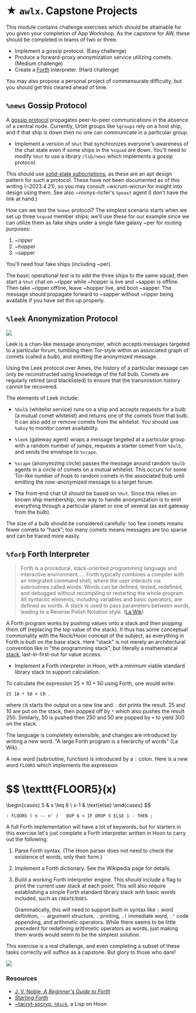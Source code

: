 #   ★ `awlx`. Capstone Projects

This module contains challenge exercises which should be attainable for you given your completion of App Workshop.  As the capstone for AW, these should be completed in teams of two or three.

- Implement a gossip protocol.  (Easy challenge)
- Produce a forward-proxy anonymization service utilizing comets.  (Medium challenge)
- Create a [Forth](https://en.wikipedia.org/wiki/Forth_%28programming_language%29) interpreter.  (Hard challenge)

You may also propose a personal project of commensurate difficulty, but you should get this cleared ahead of time.

##  `%news` Gossip Protocol

A [gossip protocol](https://en.wikipedia.org/wiki/Gossip_protocol) propagates peer-to-peer communications in the absence of a central node.  Currently, Urbit groups like `%groups` rely on a host ship, and if that ship is down then no one can communicate in a particular group.

- Implement a version of `%hut` that synchronizes everyone's awareness of the chat state even if some ships in the `%squad` are down.  You'll need to modify `%hut` to use a library `/lib/news` which implements a gossip protocol.

This should use [solid-state subscriptions](https://github.com/wicrum-wicrun/sss/blob/master/urbit/app/simple.hoon), as these are an apt design pattern for such a protocol.  These have not been documented as of this writing (~2023.4.21), so you may consult ~wicrum-wicrun for insight into design using them.  See also ~rovnys-ricfer's `%poast` agent (I don't have the link at hand.)

How can we test the `%news` protocol?  The simplest scenario starts when we set up three `%squad` member ships; we'll use these for our example since we can utilize them as fake ships under a single fake galaxy ~per for routing purposes:

1. ~ripper
2. ~hopper
3. ~sapper

You'll need four fake ships (including ~per).

The basic operational test is to add the three ships to the same squad, then start a `%hut` chat on ~ripper while ~hopper is live and ~sapper is offline.  Then take ~ripper offline, leave ~hopper live, and boot ~sapper.  The message should propagate forward to ~sapper without ~ripper being available if you have set this up properly.


##  `%leek` Anonymization Protocol

![](https://eqhct8esjgc.exactdn.com/wp-content/uploads/2017/04/leeks-harvested-row.jpg?strip=all&lossy=1&resize=500%2C361)

Leek is a chan-like message anonymizer, which accepts messages targeted to a particular forum, tumbling them Tor-style within an associated graph of comets (called a *bulb*), and emitting the anonymized message.

Using the Leek protocol over Ames, the history of a particular message can only be reconstructed using knowledge of the full bulb.  Comets are regularly retired (and blacklisted) to ensure that the transmission history cannot be recovered.

The elements of Leek include:

* `%bulb` (whitelist service) runs on a ship and accepts requests for a bulb (a mutual comet whitelist) and returns one of the comets from that bulb.  It can also add or remove comets from the whitelist.  You should use `%ahoy` to monitor comet availability.

* `%leek` (gateway agent) wraps a message targeted at a particular group with a random number of jumps, requests a starter comet from `%bulb`, and sends the envelope to `%scape`.

* `%scape` (anonymizing circle) passes the message around random `%bulb` agents in a circle of comets on a mutual whitelist.  This occurs for some Tor-like number of hops to random comets in the associated bulb until emitting the now-anonymized message to a target forum.

* The front-end chat UI should be based on `%hut`.  Since this relies on known ship membership, one way to handle anonymization is to emit everything through a particular planet or one of several (as exit gateway from the bulb).

The size of a bulb should be considered carefully:  too few comets means fewer comets to “hack”; too many comets means messages are too sparse and can be traced more easily.


##  `%forþ` Forth Interpreter

> Forth is a procedural, stack-oriented programming language and interactive environment.  … Forth typically combines a compiler with an integrated command shell, where the user interacts via subroutines called words. Words can be defined, tested, redefined, and debugged without recompiling or restarting the whole program. All syntactic elements, including variables and basic operators, are defined as words. A stack is used to pass parameters between words, leading to a Reverse Polish Notation style.  ([La Wik](https://en.wikipedia.org/wiki/Forth_%28programming_language%29))

A Forth program works by pushing values onto a stack and then popping them off (replacing the top value of the stack).  It thus has some conceptual commonality with the Nock/Hoon concept of the subject, as everything in Forth is built on the base stack.  Here "stack" is not merely an architectural convention like in "the programming stack", but literally a mathematical [stack](https://en.wikipedia.org/wiki/Stack_%28abstract_data_type%29), last-in-first-out for value access.

- Implement a Forth interpreter in Hoon, with a minimum viable standard library stack to support calculation.

To calculate the expression $25 \times 10 + 50$ using Forth, one would write:

```forth
25 10 * 50 + CR .
```

where `CR` starts the output on a new line and `.` dot prints the result.  $25$ and $10$ are put on the stack, then popped off by `*` which also pushes the result $250$.  Similarly, $50$ is pushed then $250$ and $50$ are popped by `+` to yield $300$ on the stack.

The language is completely extensible, and changes are introduced by writing a new word.  "A large Forth program is a hierarchy of words" (La Wik).

A new word (subroutine, function) is introduced by a `:` colon.  Here is a new word `FLOOR5` which implements the expression

$$
\texttt{FLOOR5}(x)
=
\begin{cases}
5 & x \leq 6 \\
x-1 & \text{else}
\end{cases}
$$

```forth
: FLOOR5 ( n -- n' )   DUP 6 < IF DROP 5 ELSE 1 - THEN ;
```

A full Forth implementation will have a lot of keywords, but for starters in this exercise let's just complete a Forth interpreter written in Hoon to carry out the following:

1. Parse Forth syntax.  (The Hoon parser does not need to check the existence of words, only their form.)
2. Implement a Forth dictionary.  See the Wikipedia page for details.
3. Build a working Forth interpreter engine.  This should include a flag to print the current user stack at each point.  This will also require establishing a simple Forth standard library stack with basic words included, such as `CREATE`/`DOES`.

    Grammatically, this will need to support built-in syntax like `:` word definition, `--` argument structure, `.` printing, `.(` immediate word, `."` code appending, and arithmetic operators.  While there seems to be little precedent for redefining arithmetic operators as words, just making them words would seem to be the simplest solution.

This exercise is a real challenge, and even completing a subset of these tasks correctly will suffice as a capstone.  But glory to those who dare!

![](https://media2.giphy.com/media/efdPsC5zF28Lu/giphy.gif)

### Resources

- [J. V. Noble, _A Beginner's Guide to Forth_](https://galileo.phys.virginia.edu/classes/551.jvn.fall01/primer.htm)
- [_Starting Forth_](https://www.forth.com/starting-forth/)
- [~tacryt-socryp, `%hick`](https://gist.github.com/tacryt-socryp/b08dc66b7bcc760e914c4db5c9fd7ba7), a Lisp on Hoon
